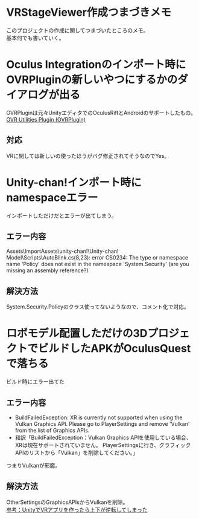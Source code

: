 # VRStageViewer作成つまづきメモ
このプロジェクトの作成に関してつまづいたところのメモ。  
基本何でも書いていく。  

# Oculus Integrationのインポート時にOVRPluginの新しいやつにするかのダイアログが出る
OVRPluginは元々UnityエディタでのOculusRiftとAndroidのサポートしたもの。  
[OVR Utilities Plugin (OVRPlugin)](https://developer.oculus.com/documentation/unity/latest/concepts/unity-utilities-overview/#ovr-utilities-plugin-ovrplugin)

## 対応
VRに関しては新しいの使ったほうがバグ修正されてそうなのでYes。

# Unity-chan!インポート時にnamespaceエラー
インポートしただけだとエラーが出てしまう。  
## エラー内容
Assets\ImportAssets\unity-chan!\Unity-chan! Model\Scripts\AutoBlink.cs(8,23): error CS0234: The type or namespace name 'Policy' does not exist in the namespace 'System.Security' (are you missing an assembly reference?)
## 解決方法
System.Security.Policyのクラス使ってないようなので、コメント化で対応。


# ロボモデル配置しただけの3DプロジェクトでビルドしたAPKがOculusQuestで落ちる
ビルド時にエラー出てた  
## エラー内容
+ BuildFailedException: XR is currently not supported when using the Vulkan Graphics API. Please go to PlayerSettings and remove 'Vulkan' from the list of Graphics APIs.
+ 和訳「BuildFailedException：Vulkan Graphics APIを使用している場合、XRは現在サポートされていません。 PlayerSettingsに行き、グラフィックAPIのリストから「Vulkan」を削除してください。」

つまりVulkanが邪魔。
## 解決方法
OtherSettingsのGraphicsAPIsからVulkanを削除。  
[参考：UnityでVRアプリを作ったら上下が逆転してしまった](https://qiita.com/Ihal/items/5135521915b70d9c0e91)